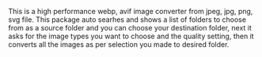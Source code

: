 This is a high performance webp, avif image converter from jpeg, jpg, png, svg file. This package auto searhes and shows a list of folders to choose from as a source folder and you can choose your destination folder, next it asks for the image types you want to choose and the quality setting, then it converts all the images as per selection you made to desired folder.
